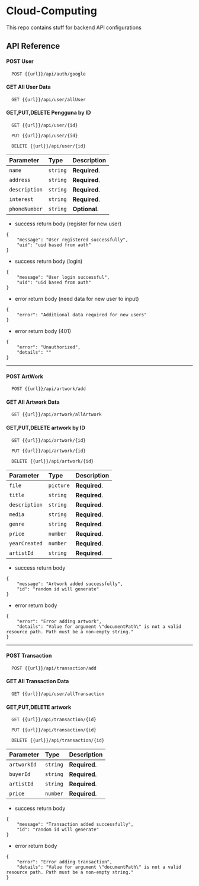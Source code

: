 # Cloud-Computing

This repo contains stuff for backend API configurations




## API Reference

#### POST User

```http
  POST {{url}}/api/auth/google
```

#### GET All User Data

```http
  GET {{url}}/api/user/allUser
```

#### GET,PUT,DELETE Pengguna by ID
```http
  GET {{url}}/api/user/{id}
```
```http
  PUT {{url}}/api/user/{id}
```
```http
  DELETE {{url}}/api/user/{id}
```

| Parameter | Type     | Description                |
| :-------- | :------- | :------------------------- |
| `name` | `string` | **Required**.|
| `address` | `string` | **Required**.|
| `description` | `string` | **Required**.|
| `interest` | `string` | **Required**.|
| `phoneNumber` | `string` | **Optional**.|


- success return body (register for new user)
```
{
    "message": "User registered successfully",
    "uid": "uid based from auth"
}
```
- success return body (login)
```
{
    "message": "User login successful",
    "uid": "uid based from auth"
}
```

- error return body (need data for new user to input)
```
{
    "error": "Additional data required for new users"
}
```
- error return body (401)
```
{
    "error": "Unauthorized",
    "details": ""
}
```
----
#### POST ArtWork

```http
  POST {{url}}/api/artwork/add
```

#### GET All Artwork Data

```http
  GET {{url}}/api/artwork/allArtwork
```

#### GET,PUT,DELETE artwork by ID
```http
  GET {{url}}/api/artwork/{id}
```
```http
  PUT {{url}}/api/artwork/{id}
```
```http
  DELETE {{url}}/api/artwork/{id}
```
| Parameter | Type     | Description                |
| :-------- | :------- | :------------------------- |
| `file` | `picture` | **Required**.|
| `title` | `string` | **Required**.|
| `description` | `string` | **Required**.|
| `media` | `string` | **Required**.|
| `genre` | `string` | **Required**.|
| `price` | `number` | **Required**.|
| `yearCreated` | `number` | **Required**.|
| `artistId` | `string` | **Required**.|

- success return body
```
{
    "message": "Artwork added successfully",
    "id": "random id will generate"
}
```

- error return body
```
{
    "error": "Error adding artwork",
    "details": "Value for argument \"documentPath\" is not a valid resource path. Path must be a non-empty string."
}
```
---
#### POST Transaction
```http
  POST {{url}}/api/transaction/add
```

#### GET All Transaction Data

```http
  GET {{url}}/api/user/allTransaction
```

#### GET,PUT,DELETE artwork
```http
  GET {{url}}/api/transaction/{id}
```
```http
  PUT {{url}}/api/transaction/{id}
```
```http
  DELETE {{url}}/api/transaction/{id}
```

| Parameter | Type     | Description                |
| :-------- | :------- | :------------------------- |
| `artworkId` | `string` | **Required**.|
| `buyerId` | `string` | **Required**.|
| `artistId` | `string` | **Required**.|
| `price` | `number` | **Required**.|

- success return body
```
{
    "message": "Transaction added successfully",
    "id": "random id will generate"
}
```

- error return body
```
{
    "error": "Error adding transaction",
    "details": "Value for argument \"documentPath\" is not a valid resource path. Path must be a non-empty string."
}
```
